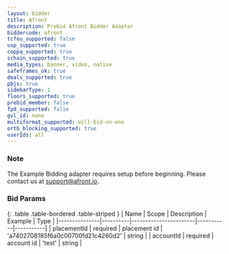 ```yaml
---
layout: bidder
title: Afront
description: Prebid Afront Bidder Adaptor
biddercode: afront
tcfeu_supported: false
usp_supported: true
coppa_supported: true
schain_supported: true
media_types: banner, video, native
safeframes_ok: true
deals_supported: true
pbjs: true
sidebarType: 1
floors_supported: true
prebid_member: false
fpd_supported: false
gvl_id: none
multiformat_supported: will-bid-on-one
ortb_blocking_supported: true
userIds: all
---
```


### Note

The Example Bidding adapter requires setup before beginning. Please contact us at <support@afront.io>.

### Bid Params

{: .table .table-bordered .table-striped }
| Name | Scope | Description | Example | Type |
|---------------|----------|-----------------------|-----------|-----------|
| placementId | required | placement id | 'a7402708185f6a0c00700fd21c4260d2' | string |
| accountId | required | account id | 'test' | string |
